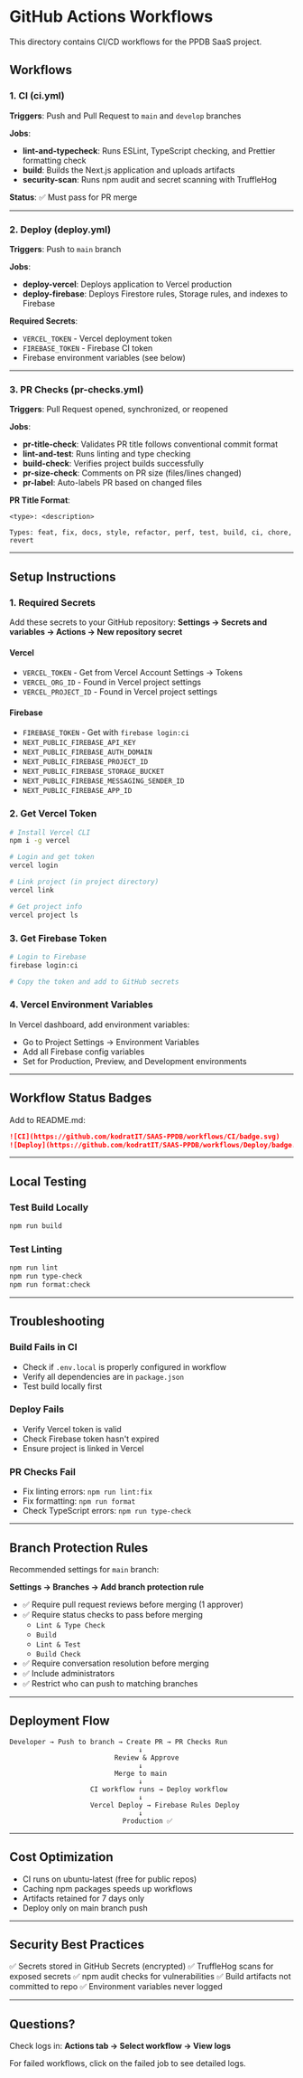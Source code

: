 # GitHub Actions Workflows

This directory contains CI/CD workflows for the PPDB SaaS project.

## Workflows

### 1. CI (ci.yml)

**Triggers**: Push and Pull Request to `main` and `develop` branches

**Jobs**:
- **lint-and-typecheck**: Runs ESLint, TypeScript checking, and Prettier formatting check
- **build**: Builds the Next.js application and uploads artifacts
- **security-scan**: Runs npm audit and secret scanning with TruffleHog

**Status**: ✅ Must pass for PR merge

---

### 2. Deploy (deploy.yml)

**Triggers**: Push to `main` branch

**Jobs**:
- **deploy-vercel**: Deploys application to Vercel production
- **deploy-firebase**: Deploys Firestore rules, Storage rules, and indexes to Firebase

**Required Secrets**:
- `VERCEL_TOKEN` - Vercel deployment token
- `FIREBASE_TOKEN` - Firebase CI token
- Firebase environment variables (see below)

---

### 3. PR Checks (pr-checks.yml)

**Triggers**: Pull Request opened, synchronized, or reopened

**Jobs**:
- **pr-title-check**: Validates PR title follows conventional commit format
- **lint-and-test**: Runs linting and type checking
- **build-check**: Verifies project builds successfully
- **pr-size-check**: Comments on PR size (files/lines changed)
- **pr-label**: Auto-labels PR based on changed files

**PR Title Format**:
```
<type>: <description>

Types: feat, fix, docs, style, refactor, perf, test, build, ci, chore, revert
```

---

## Setup Instructions

### 1. Required Secrets

Add these secrets to your GitHub repository:
**Settings → Secrets and variables → Actions → New repository secret**

#### Vercel
- `VERCEL_TOKEN` - Get from Vercel Account Settings → Tokens
- `VERCEL_ORG_ID` - Found in Vercel project settings
- `VERCEL_PROJECT_ID` - Found in Vercel project settings

#### Firebase
- `FIREBASE_TOKEN` - Get with `firebase login:ci`
- `NEXT_PUBLIC_FIREBASE_API_KEY`
- `NEXT_PUBLIC_FIREBASE_AUTH_DOMAIN`
- `NEXT_PUBLIC_FIREBASE_PROJECT_ID`
- `NEXT_PUBLIC_FIREBASE_STORAGE_BUCKET`
- `NEXT_PUBLIC_FIREBASE_MESSAGING_SENDER_ID`
- `NEXT_PUBLIC_FIREBASE_APP_ID`

### 2. Get Vercel Token

```bash
# Install Vercel CLI
npm i -g vercel

# Login and get token
vercel login

# Link project (in project directory)
vercel link

# Get project info
vercel project ls
```

### 3. Get Firebase Token

```bash
# Login to Firebase
firebase login:ci

# Copy the token and add to GitHub secrets
```

### 4. Vercel Environment Variables

In Vercel dashboard, add environment variables:
- Go to Project Settings → Environment Variables
- Add all Firebase config variables
- Set for Production, Preview, and Development environments

---

## Workflow Status Badges

Add to README.md:

```markdown
![CI](https://github.com/kodratIT/SAAS-PPDB/workflows/CI/badge.svg)
![Deploy](https://github.com/kodratIT/SAAS-PPDB/workflows/Deploy/badge.svg)
```

---

## Local Testing

### Test Build Locally
```bash
npm run build
```

### Test Linting
```bash
npm run lint
npm run type-check
npm run format:check
```

---

## Troubleshooting

### Build Fails in CI
- Check if `.env.local` is properly configured in workflow
- Verify all dependencies are in `package.json`
- Test build locally first

### Deploy Fails
- Verify Vercel token is valid
- Check Firebase token hasn't expired
- Ensure project is linked in Vercel

### PR Checks Fail
- Fix linting errors: `npm run lint:fix`
- Fix formatting: `npm run format`
- Check TypeScript errors: `npm run type-check`

---

## Branch Protection Rules

Recommended settings for `main` branch:

**Settings → Branches → Add branch protection rule**

- ✅ Require pull request reviews before merging (1 approver)
- ✅ Require status checks to pass before merging
  - `Lint & Type Check`
  - `Build`
  - `Lint & Test`
  - `Build Check`
- ✅ Require conversation resolution before merging
- ✅ Include administrators
- ✅ Restrict who can push to matching branches

---

## Deployment Flow

```
Developer → Push to branch → Create PR → PR Checks Run
                                ↓
                          Review & Approve
                                ↓
                          Merge to main
                                ↓
                    CI workflow runs → Deploy workflow
                                ↓
                    Vercel Deploy → Firebase Rules Deploy
                                ↓
                            Production ✅
```

---

## Cost Optimization

- CI runs on ubuntu-latest (free for public repos)
- Caching npm packages speeds up workflows
- Artifacts retained for 7 days only
- Deploy only on main branch push

---

## Security Best Practices

✅ Secrets stored in GitHub Secrets (encrypted)
✅ TruffleHog scans for exposed secrets
✅ npm audit checks for vulnerabilities
✅ Build artifacts not committed to repo
✅ Environment variables never logged

---

## Questions?

Check logs in:
**Actions tab → Select workflow → View logs**

For failed workflows, click on the failed job to see detailed logs.
